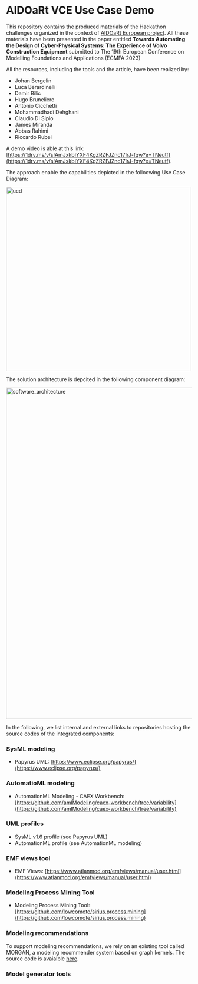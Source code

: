
# AIDOaRt VCE Use Case Demo


This repository contains the produced materials of the Hackathon challenges organized in the context of [AIDOaRt European project](https://sites.mdu.se/aidoart). All these materials have been presented in the paper entitled **Towards Automating the Design of Cyber-Physical Systems: The Experience of Volvo Construction Equipment** submitted to The 19th European Conference on Modelling Foundations and Applications (ECMFA 2023) 

All the resources, including the tools and the article, have been realized by:

- Johan Bergelin
-  Luca Berardinelli
-  Damir Bilic
-  Hugo Bruneliere
-  Antonio Cicchetti
-  Mohammadhadi Dehghani
-  Claudio Di Sipio
-  James Miranda
-  Abbas Rahimi 
- Riccardo Rubei

A demo video is able at this link: [https://1drv.ms/v/s!AmJxkbIYXF4KgZRZFJZnc17IrJ-fqw?e=TNeutf](https://1drv.ms/v/s!AmJxkbIYXF4KgZRZFJZnc17IrJ-fqw?e=TNeutf).

The approach enable the capabilities depicted in the folloowing Use Case Diagram:

<img width="500" alt="ucd" src="https://user-images.githubusercontent.com/925612/207573034-c31c9b41-224a-4a85-a799-590fef03a403.png">

The solution architecture is depcited in the following component diagram:

<img width="900" alt="software_architecture" src="https://user-images.githubusercontent.com/925612/207573346-509f6fdc-0459-469d-9be3-cc66f4949349.png">

In the following, we list internal and external links to repositories hosting the source codes of the integrated components:

### SysML modeling
- Papyrus UML: [https://www.eclipse.org/papyrus/](https://www.eclipse.org/papyrus/)

### AutomatioML modeling
- AutomationML Modeling - CAEX Workbench: [https://github.com/amlModeling/caex-workbench/tree/variability](https://github.com/amlModeling/caex-workbench/tree/variability) 

### UML profiles
- SysML v1.6 profile (see Papyrus UML)
- AutomationML profile (see AutomationML modeling)

### EMF views tool
- EMF Views: [https://www.atlanmod.org/emfviews/manual/user.html](https://www.atlanmod.org/emfviews/manual/user.html)

### Modeling Process Mining Tool
- Modeling Process Mining Tool: [https://github.com/lowcomote/sirius.process.mining](https://github.com/lowcomote/sirius.process.mining)

### Modeling recommendations
To support modeling recommendations, we rely on an existing tool called MORGAN, a modeling recommender system based on graph kernels. The source code is avaialble [here](https://github.com/MDEGroup/MORGAN).

### Model generator tools
